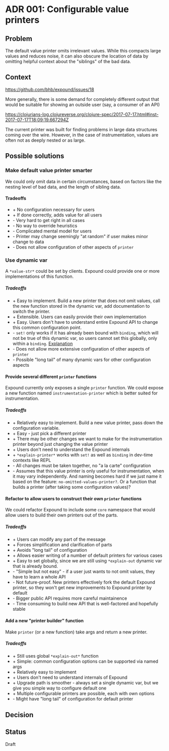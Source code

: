 # ADR 001: Configurable value printers

## Problem

The default value printer omits irrelevant values. While this compacts large values and reduces noise, it can also obscure the location of data by omitting helpful context about the "siblings" of the bad data.

## Context

https://github.com/bhb/expound/issues/18

More generally, there is some demand for completely different output that would be suitable for showing an outside user (say, a consumer of an API)

https://clojurians-log.clojureverse.org/clojure-spec/2017-07-17.html#inst-2017-07-17T18:09:19.667294Z

The current printer was built for finding problems in large data structures coming over the wire. However, in the case of instrumentation, values are often not as deeply nested or as large.

## Possible solutions

### Make default value printer smarter

We could only omit data in certain circumstances, based on factors like the nesting level of bad data, and the length of sibling data.

#### Tradeoffs
* \+ No configuration necessary for users
* \+ If done correctly, adds value for all users
* \- Very hard to get right in all cases
* \- No way to override heuristics
* \- Complicated mental model for users
* \- Printer may change seemingly "at random" if user makes minor change to data
* \- Does not allow configuration of other aspects of `printer`

### Use dynamic var

A `*value-str*` could be set by clients. Expound could provide one or more implementations of this function.

##### Tradeoffs
* \+ Easy to implement. Build a new printer that does not omit values, call the new function stored in the dynamic var, add documentation to switch the printer.
* \+ Extensible. Users can easily provide their own implementation
* \+ Easy. Users don't have to understand entire Expound API to change this common configuration point.
* \- `set!` only works if it has already been bound with `binding`, which will not be true of this dynamic var, so users cannot set this globally, only within a `binding`. [Explanation](https://github.com/bhb/expound/issues/19#issuecomment-324507107)
* \- Does not allow more extensive configuration of other aspects of `printer`
* \- Possible "long tail" of many dynamic vars for other configuration aspects

#### Provide several different `printer` functions

Expound currently only exposes a single `printer` function. We could expose a new function named `instrumentation-printer` which is better suited for instrumentation.

##### Tradeoffs
* \+ Relatively easy to implement. Build a new value printer, pass down the configuration variable.
* \+ Easy - just pick a different printer
* \+ There may be other changes we want to make for the instrumentation printer beyond just changing the value printer
* \+ Users don't need to understand the Expound internals
* \+ `*explain-printer*` works with `set!` as well as `binding` in dev-time contexts like REPL
* \- All changes must be taken together, no "a la carte" configuration
* \- Assumes that this value printer is only useful for instrumentation, when it may vary independently. And naming becomes hard if we just name it based on the feature: `no-omitted-values-printer?`. Or a function that builds a printer (after taking some configuration values)?

#### Refactor to allow users to construct their own `printer` functions

We could refactor Expound to include some `core` namespace that would allow users to build their own printers out of the parts.

##### Tradeoffs
* \+ Users can modify any part of the message
* \+ Forces simplification and clarification of parts
* \+ Avoids "long tail" of configuration
* \+ Allows easier writing of a number of default printers for various cases
* \+ Easy to set globally, since we are still using `*explain-out` dynamic var that is already bound.
* \- "Simple but not easy" - if a user just wants to not omit values, they have to learn a whole API
* \- Not future-proof. New printers effectively fork the default Expound printer, so they won't get new improvements to Expound printer by default
* \- Bigger public API requires more careful maintainence
* \- Time consuming to build new API that is well-factored and hopefully stable

#### Add a new "printer builder" function

Make `printer` (or a new function) take args and return a new printer.

##### Tradeoffs
* \+ Still uses global `*explain-out*` function
* \+ Simple: common configuration options can be supported via named args
* \+ Relatively easy to implement
* \+ Users don't need to understand internals of Expound
* \+ Upgrade path is smoother - always set a single dynamic var, but we give you simple way to configure default one
* \+ Multiple configurable printers are possible, each with own options
* \- Might have "long tail" of configuration for default printer

## Decision


## Status

Draft

